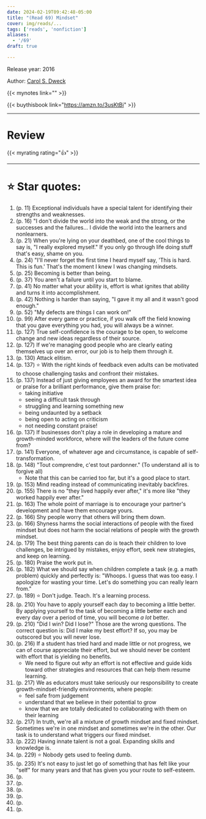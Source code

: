 ```yaml
---
date: 2024-02-19T09:42:48-05:00
title: "(Read 69) Mindset"
cover: img/reads/...
tags: ['reads', 'nonfiction']
aliases:
  - '/69'
draft: true

---
```


Release year: 2016

Author: [Carol S. Dweck](https://profiles.stanford.edu/carol-dweck)

{{< mynotes link="" >}}

{{< buythisbook link="https://amzn.to/3usKtBi" >}}

---

# Review

{{< myrating rating="👍" >}}

---

# :star: Star quotes:

1. (p. 11) Exceptional individuals have a special talent for identifying
   their strengths and weaknesses.
1. (p. 16) "I don't divide the world into the weak and the strong, or
   the successes and the failures... I divide the world into the
   learners and nonlearners.
1. (p. 21) When you're lying on your deathbed, one of the cool things to
   say is, "I really explored myself." If you only go through life doing
   stuff that's easy, shame on you.
1. (p. 24) "I'll never forget the first time I heard myself say, 'This
   is hard. This is fun.' That's the moment I knew I was changing
   mindsets.
1. (p. 25) Becoming is better than being.
1. (p. 37) You aren't a failure until you start to blame.
1. (p. 41) No matter what your ability is, effort is what ignites that
   ability and turns it into accomplishment.
1. (p. 42) Nothing is harder than saying, "I gave it my all and it
   wasn't good enough."
1. (p. 52) "My defects are things I can work on!"
1. (p. 99) After every game or practice, if you walk off the field
   knowing that you gave everything you had, you will always be a
   winner.
1. (p. 127) True self-confidence is the courage to be open, to welcome
   change and new ideas regardless of their source.
1. (p. 127) If we're managing good people who are clearly eating
   themselves up over an error, our job is to help them through it.
1. (p. 130) Attack elitism.
1. (p. 137) :star: With the right kinds of feedback even adults can be
   motivated to choose challenging tasks and confront their mistakes.
1. (p. 137) Instead of just giving employees an award for the smartest
   idea or praise for a brilliant performance, give them praise for:
    - taking initiative
    - seeing a difficult task through
    - struggling and learning something new
    - being undaunted by a setback
    - being open to acting on criticism
    - not needing constant praise!
1. (p. 137) If businesses don't play a role in developing a mature and
   growth-minded workforce, where will the leaders of the future come
   from?
1. (p. 141) Everyone, of whatever age and circumstance, is capable of
   self-transformation.
1. (p. 148) "Tout comprendre, c'est tout pardonner." (To understand all
   is to forgive all)
    - Note that this can be carried too far, but it's a good place to
      start.
1. (p. 153) Mind reading instead of communicating inevitably backfires.
1. (p. 155) There is no "they lived happily ever after," it's more like
   "they worked happily ever after."
1. (p. 163) The whole point of marriage is to encourage your partner's
   development and have them encourage yours.
1. (p. 166) Shy people worry that others will bring them down.
1. (p. 166) Shyness harms the social interactions of people with the
   fixed mindset but does not harm the social relations of people with
   the growth mindset.
1. (p. 179) The best thing parents can do is teach their children to
   love challenges, be intrigued by mistakes, enjoy effort, seek new
   strategies, and keep on learning.
1. (p. 180) Praise the work put in.
1. (p. 182) What we should say when children complete a task (e.g. a
   math problem) quickly and perfectly is: "Whoops. I guess that was too
   easy. I apologize for wasting your time. Let's do something you can
   really learn from."
1. (p. 189) :star: Don't judge. Teach. It's a learning process.
1. (p. 210) You have to apply yourself each day to becoming a little
   better. By applying yourself to the task of becoming a little better
   each and every day over a period of time, you will become *a lot*
   better.
1. (p. 210) "Did I win? Did I lose?" Those are the wrong questions. The
   correct question is: Did I make my best effort? If so, you may be
   outscored but you will never lose.
1. (p. 216) If a student has tried hard and made little or not progress,
   we can of course appreciate their effort, but we should never be
   content with effort that is yielding no benefits.
    - We need to figure out *why* an effort is not effective and guide
      kids toward other strategies and resources that can help them
      resume learning.
1. (p. 217) We as educators must take seriously our responsibility to
   create growth-mindset-friendly environments, where people:
    - feel safe from judgement
    - understand that we believe in their potential to grow
    - know that we are totally dedicated to collaborating with them on
      their learning
1. (p. 217) In truth, we're all a mixture of growth mindset and fixed
   mindset. Sometimes we're in one mindset and sometimes we're in the
   other. Our task is to understand what triggers our fixed mindset.
1. (p. 222) Having innate talent is not a goal. Expanding skills and
   knowledge is.
1. (p. 229) :star: Nobody gets used to feeling dumb.
1. (p. 235) It's not easy to just let go of something that has felt like
   your "self" for many years and that has given you your route to
   self-esteem.
1. (p. 
1. (p. 
1. (p. 
1. (p. 
1. (p. 
1. (p. 
